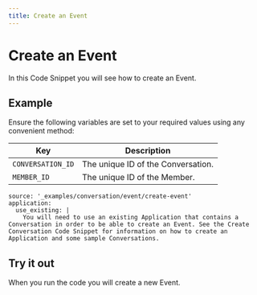 ```yaml
---
title: Create an Event
---
```


# Create an Event

In this Code Snippet you will see how to create an Event.

## Example

Ensure the following variables are set to your required values using any convenient method:

Key | Description
-- | --
`CONVERSATION_ID` | The unique ID of the Conversation.
`MEMBER_ID` | The unique ID of the Member.

```code_snippets
source: '_examples/conversation/event/create-event'
application:
  use_existing: |
    You will need to use an existing Application that contains a Conversation in order to be able to create an Event. See the Create Conversation Code Snippet for information on how to create an Application and some sample Conversations.
```

## Try it out

When you run the code you will create a new Event.
